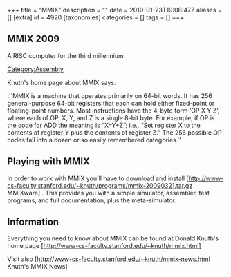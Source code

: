 +++
title = "MMIX"
description = ""
date = 2010-01-23T19:08:47Z
aliases = []
[extra]
id = 4920
[taxonomies]
categories = []
tags = []
+++

## MMIX 2009
A RISC computer for the third millennium

 [Category:Assembly](https://rosettacode.org/wiki/Category:Assembly)

Knuth's home page about MMIX says:

:''MMIX is a machine that operates primarily on 64-bit words. It has 256 general-purpose 64-bit registers that each can hold either fixed-point or floating-point numbers. Most instructions have the 4-byte form ‘OP X Y Z’, where each of OP, X, Y, and Z is a single 8-bit byte. For example, if OP is the code for ADD the meaning is “X=Y+Z”; i.e., “Set register X to the contents of register Y plus the contents of register Z.” The 256 possible OP codes fall into a dozen or so easily remembered categories.''

## Playing with MMIX
In order to work with MMIX you'll have to download and install [http://www-cs-faculty.stanford.edu/~knuth/programs/mmix-20090321.tar.gz MMIXware] . This provides you with a simple simulator, assembler, test programs, and full documentation, plus the meta-simulator.

## Information
Everything you need to know about MMIX can be found at Donald Knuth's home page [http://www-cs-faculty.stanford.edu/~knuth/mmix.html]

Visit also [http://www-cs-faculty.stanford.edu/~knuth/mmix-news.html Knuth's MMIX News]
